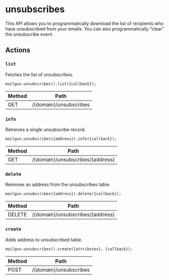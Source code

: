 # unsubscribes

This API allows you to programmatically download the list of recipients who have unsubscribed from your emails. You can also programmatically “clear” the unsubscribe event.

## Actions

### `list`

Fetches the list of unsubscribes.

`mailgun.unsubscribes().list({callback});`

Method | Path
--- | ---
GET | /{domain}/unsubscribes

### `info`

Retreives a single unsubscribe record.

`mailgun.unsubscribes({address}).info({callback});`

Method | Path
--- | ---
GET | /{domain}/unsubscribes/{address}

### `delete`

Removes an address from the unsubscribes table.

`mailgun.unsubscribes({address}).delete({callback});`

Method | Path
--- | ---
DELETE | /{domain}/unsubscribes/{address}

### `create`

Adds address to unsubscribed table.

`mailgun.unsubscribes().create({attributes}, {callback});`

Method | Path
--- | ---
POST | /{domain}/unsubscribes

